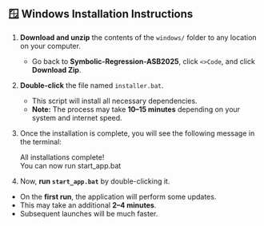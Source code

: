 ## 🪟 Windows Installation Instructions

1. **Download and unzip** the contents of the `windows/` folder to any location on your computer.
   - Go back to **Symbolic-Regression-ASB2025**, click `<>Code`, and click **Download Zip**.

3. **Double-click** the file named `installer.bat`.  
   - This script will install all necessary dependencies.  
   - **Note:** The process may take **10–15 minutes** depending on your system and internet speed.

4. Once the installation is complete, you will see the following message in the terminal:

     All installations complete!  
     You can now run start_app.bat


5. Now, **run `start_app.bat`** by double-clicking it.  
- On the **first run**, the application will perform some updates.  
- This may take an additional **2–4 minutes**.  
- Subsequent launches will be much faster.


